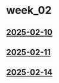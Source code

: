 # week_02 <!-- markmap: foldAll -->
## [2025-02-10](2025-02-10/2025-02-10.html)
## [2025-02-11](2025-02-11/2025-02-11.html)
## [2025-02-14](2025-02-14/2025-02-14.html)
